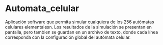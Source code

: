 # Automata_celular
Aplicación software que permita simular cualquiera de los 256 autómatas celulares elementalesn. Los resultados de la simulación se presentan en pantalla, pero tambien se guardan en un archivo de texto, donde cada línea corresponda con la configuración global del autómata celular.
